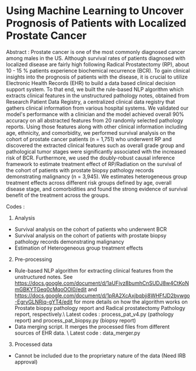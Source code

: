 # Using Machine Learning to Uncover Prognosis of Patients with Localized Prostate Cancer

Abstract : 
Prostate cancer is one of the most commonly diagnosed cancer among males in the US. Although survival rates of patients diagnosed with localized disease are fairly high following Radical Prostatectomy (RP), about 10 - 15 \% patients experience biochemical recurrence (BCR). To gain clinical insights into the prognosis of patients with the disease, it is crucial to utilize Electronic Health Records (EHR) to build a data based clinical decision support system. To that end, we built the rule-based NLP algorithm which extracts clinical features in the unstructured pathology notes, obtained from Research Patient Data Registry, a centralized clinical data registry that gathers clinical information from various hospital systems. We validated our model's performance with a clinician and the model achieved overall 90\% accuracy on all abstracted features from 20 randomly selected pathology reports. Using those features along with other clinical information including age, ethnicity, and comorbidity, we performed survival analysis on the cohort of prostate cancer patients (n = 1,751) who underwent RP and discovered the extracted clinical features such as overall grade group and pathological tumor stages were significantly associated with the increased risk of BCR. Furthermore, we used the doubly-robust causal inference framework to estimate treatment effect of RP/Radiation on the survival of the cohort of patients with prostate biopsy pathology records demonstrating malignancy (n = 3,945). We estimates heterogeneous group treatment effects across different risk groups defined by age, overall disease stage, and comorbidities and found the strong evidence of survival benefit of the treatment across the groups. 


Codes :
1. Analysis
- Survival analysis on the cohort of patients who underwent BCR
- Survival analysis on the cohort of patients with prostate biopsy pathology records demonstrating malignancy 
- Estimation of Heterogeneous group treatment effects

2. Pre-processing
- Rule-based NLP algorithm for extracting clinical features from the unstructured notes. See https://docs.google.com/document/d/1aUFjvz8bumhCnSUDJ8w4CtKoNmGBKYTGeq0cMqoOOl0/edit and https://docs.google.com/document/d/1pRA2XcAxjbqbji8WHFfJD2bvwgo-EgryGLNRiq-gYT4/edit for more details on how the algorithm works on Prostate biopsy pathology report and Radical prostatectomy Pathology report, respectively.\\
  Latest codes : process_pat_v4.py (pathology report) and process_pat_biopsy.py (biopsy report)
- Data merging script. It merges the processed files from different sources of EHR data. \\
  Latest code : data_merger.py


3. Processed data
- Cannot be included due to the proprietary nature of the data (Need IRB approval)
